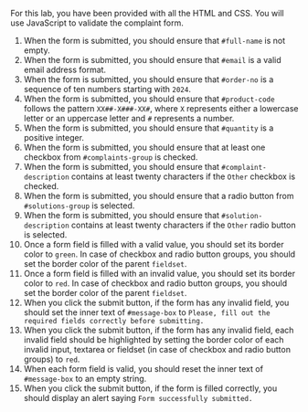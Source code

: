 For this lab, you have been provided with all the HTML and CSS. You will use JavaScript to validate the complaint form.

1. When the form is submitted, you should ensure that `#full-name` is not empty.
1. When the form is submitted, you should ensure that `#email` is a valid email address format.
1. When the form is submitted, you should ensure that `#order-no` is a sequence of ten numbers starting with `2024`.
1. When the form is submitted, you should ensure that `#product-code` follows the pattern `XX##-X###-XX#`, where `X` represents either a lowercase letter or an uppercase letter and `#` represents a number.
1. When the form is submitted, you should ensure that `#quantity` is a positive integer.
1. When the form is submitted, you should ensure that at least one checkbox from `#complaints-group` is checked.
1. When the form is submitted, you should ensure that `#complaint-description` contains at least twenty characters if the `Other` checkbox is checked.
1. When the form is submitted, you should ensure that a radio button from `#solutions-group` is selected.
1. When the form is submitted, you should ensure that `#solution-description` contains at least twenty characters if the `Other` radio button is selected.
1. Once a form field is filled with a valid value, you should set its border color to `green`. In case of checkbox and radio button groups, you should set the border color of the parent `fieldset`.
1. Once a form field is filled with an invalid value, you should set its border color to `red`. In case of checkbox and radio button groups, you should set the border color of the parent `fieldset`.
1. When you click the submit button, if the form has any invalid field, you should set the inner text of `#message-box` to `Please, fill out the required fields correctly before submitting.`
1. When you click the submit button, if the form has any invalid field, each invalid field should be highlighted by setting the border color of each invalid input, textarea or fieldset (in case of checkbox and radio button groups) to `red`.
1. When each form field is valid, you should reset the inner text of `#message-box` to an empty string.
1. When you click the submit button, if the form is filled correctly, you should display an alert saying `Form successfully submitted.`
